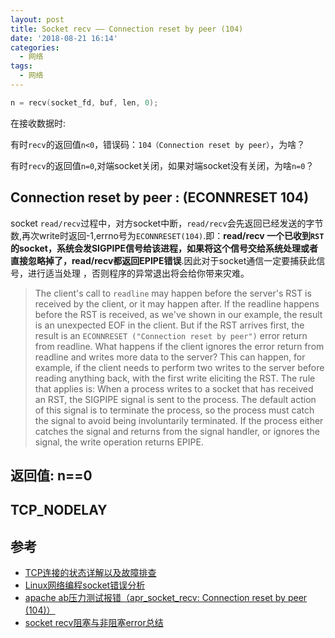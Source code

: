 ```yaml
---
layout: post
title: Socket recv —— Connection reset by peer (104)
date: '2018-08-21 16:14'
categories:
  - 网络
tags:
  - 网络
---
```



``` C
n = recv(socket_fd, buf, len, 0);
```
在接收数据时:

有时`recv`的返回值`n<0`，错误码：`104（Connection reset by peer）`，为啥？

有时`recv`的返回值`n=0`,对端socket关闭，如果对端socket没有关闭，为啥`n=0`？

<!--more-->

## Connection reset by peer : (ECONNRESET 104)

socket `read/recv`过程中，对方socket中断，`read/recv`会先返回已经发送的字节数,再次write时返回-1,errno号为`ECONNRESET(104)`.即：**read/recv 一个已收到`RST`的socket，系统会发SIGPIPE信号给该进程，如果将这个信号交给系统处理或者直接忽略掉了，read/recv都返回EPIPE错误**.因此对于socket通信一定要捕获此信号，进行适当处理 ，否则程序的异常退出将会给你带来灾难。

>The client's call to `readline` may happen before the server's RST is received by the client, or it may happen after.
If the readline happens before the RST is received, as we've shown in our example, the result is an unexpected EOF in the client.
But if the RST arrives first, the result is an `ECONNRESET ("Connection reset by peer")` error return from readline.
What happens if the client ignores the error return from readline and writes more data to the server?
This can happen, for example, if the client needs to perform two writes to the server before reading anything back, with the first write eliciting the RST.
The rule that applies is: When a process writes to a socket that has received an RST, the SIGPIPE signal is sent to the process.
The default action of this signal is to terminate the process, so the process must catch the signal to avoid being involuntarily terminated.
If the process either catches the signal and returns from the signal handler, or ignores the signal, the write operation returns EPIPE.



## 返回值: n==0


## TCP_NODELAY


## 参考

- [TCP连接的状态详解以及故障排查](https://blog.csdn.net/hguisu/article/details/38700899)
- [Linux网络编程socket错误分析](https://blog.csdn.net/uestc_huan/article/details/5863614)
- [apache ab压力测试报错（apr_socket_recv: Connection reset by peer (104)）](http://xmarker.blog.163.com/blog/static/226484057201462263815783/)
- [socket recv阻塞与非阻塞error总结](https://www.cnblogs.com/kex1n/p/7461124.html)
